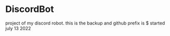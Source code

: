 # DiscordBot
project of my discord robot.
this is the backup and github
prefix is $
started july 13 2022
